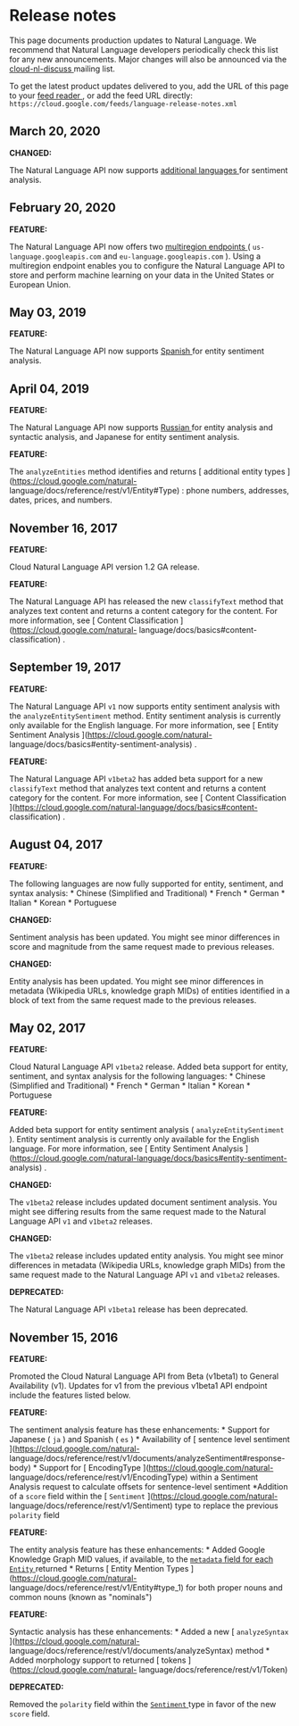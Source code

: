 #  Release notes

This page documents production updates to Natural Language. We recommend that
Natural Language developers periodically check this list for any new
announcements. Major changes will also be announced via the [ cloud-nl-discuss
](https://groups.google.com/forum/#!forum/cloud-nl-discuss) mailing list.

To get the latest product updates delivered to you, add the URL of this page
to your [ feed reader
](https://wikipedia.org/wiki/Comparison_of_feed_aggregators) , or add the feed
URL directly: ` https://cloud.google.com/feeds/language-release-notes.xml `

##  March 20, 2020

**CHANGED:**

The Natural Language API now supports [ additional languages
](https://cloud.google.com/natural-language/docs/languages#sentiment_analysis)
for sentiment analysis.

##  February 20, 2020

**FEATURE:**

The Natural Language API now offers two [ multiregion endpoints
](https://cloud.google.com/natural-language/docs/locations) ( ` us-
language.googleapis.com ` and ` eu-language.googleapis.com ` ). Using a
multiregion endpoint enables you to configure the Natural Language API to
store and perform machine learning on your data in the United States or
European Union.

##  May 03, 2019

**FEATURE:**

The Natural Language API now supports [ Spanish
](https://cloud.google.com/natural-language/docs/languages) for entity
sentiment analysis.

##  April 04, 2019

**FEATURE:**

The Natural Language API now supports [ Russian
](https://cloud.google.com/natural-language/docs/languages) for entity
analysis and syntactic analysis, and Japanese for entity sentiment analysis.

**FEATURE:**

The ` analyzeEntities ` method identifies and returns [ additional entity
types ](https://cloud.google.com/natural-
language/docs/reference/rest/v1/Entity#Type) : phone numbers, addresses,
dates, prices, and numbers.

##  November 16, 2017

**FEATURE:**

Cloud Natural Language API version 1.2 GA release.

**FEATURE:**

The Natural Language API has released the new ` classifyText ` method that
analyzes text content and returns a content category for the content. For more
information, see [ Content Classification ](https://cloud.google.com/natural-
language/docs/basics#content-classification) .

##  September 19, 2017

**FEATURE:**

The Natural Language API ` v1 ` now supports entity sentiment analysis with
the ` analyzeEntitySentiment ` method. Entity sentiment analysis is currently
only available for the English language. For more information, see [ Entity
Sentiment Analysis ](https://cloud.google.com/natural-
language/docs/basics#entity-sentiment-analysis) .

**FEATURE:**

The Natural Language API ` v1beta2 ` has added beta support for a new `
classifyText ` method that analyzes text content and returns a content
category for the content. For more information, see [ Content Classification
](https://cloud.google.com/natural-language/docs/basics#content-
classification) .

##  August 04, 2017

**FEATURE:**

The following languages are now fully supported for entity, sentiment, and
syntax analysis: * Chinese (Simplified and Traditional) * French * German *
Italian * Korean * Portuguese

**CHANGED:**

Sentiment analysis has been updated. You might see minor differences in score
and magnitude from the same request made to previous releases.

**CHANGED:**

Entity analysis has been updated. You might see minor differences in metadata
(Wikipedia URLs, knowledge graph MIDs) of entities identified in a block of
text from the same request made to the previous releases.

##  May 02, 2017

**FEATURE:**

Cloud Natural Language API ` v1beta2 ` release. Added beta support for entity,
sentiment, and syntax analysis for the following languages: * Chinese
(Simplified and Traditional) * French * German * Italian * Korean * Portuguese

**FEATURE:**

Added beta support for entity sentiment analysis ( ` analyzeEntitySentiment `
). Entity sentiment analysis is currently only available for the English
language. For more information, see [ Entity Sentiment Analysis
](https://cloud.google.com/natural-language/docs/basics#entity-sentiment-
analysis) .

**CHANGED:**

The ` v1beta2 ` release includes updated document sentiment analysis. You
might see differing results from the same request made to the Natural Language
API ` v1 ` and ` v1beta2 ` releases.

**CHANGED:**

The ` v1beta2 ` release includes updated entity analysis. You might see minor
differences in metadata (Wikipedia URLs, knowledge graph MIDs) from the same
request made to the Natural Language API ` v1 ` and ` v1beta2 ` releases.

**DEPRECATED:**

The Natural Language API ` v1beta1 ` release has been deprecated.

##  November 15, 2016

**FEATURE:**

Promoted the Cloud Natural Language API from Beta (v1beta1) to General
Availability (v1). Updates for v1 from the previous v1beta1 API endpoint
include the features listed below.

**FEATURE:**

The sentiment analysis feature has these enhancements: * Support for Japanese
( ` ja ` ) and Spanish ( ` es ` ) * Availability of [ sentence level sentiment
](https://cloud.google.com/natural-
language/docs/reference/rest/v1/documents/analyzeSentiment#response-body) *
Support for [ EncodingType ](https://cloud.google.com/natural-
language/docs/reference/rest/v1/EncodingType) within a Sentiment Analysis
request to calculate offsets for sentence-level sentiment *Addition of a `
score ` field within the [ ` Sentiment ` ](https://cloud.google.com/natural-
language/docs/reference/rest/v1/Sentiment) type to replace the previous `
polarity ` field

**FEATURE:**

The entity analysis feature has these enhancements: * Added Google Knowledge
Graph MID values, if available, to the [ ` metadata ` field for each ` Entity
` ](https://cloud.google.com/natural-language/docs/reference/rest/v1/Entity)
returned * Returns [ Entity Mention Types ](https://cloud.google.com/natural-
language/docs/reference/rest/v1/Entity#type_1) for both proper nouns and
common nouns (known as "nominals")

**FEATURE:**

Syntactic analysis has these enhancements: * Added a new [ ` analyzeSyntax `
](https://cloud.google.com/natural-
language/docs/reference/rest/v1/documents/analyzeSyntax) method * Added
morphology support to returned [ tokens ](https://cloud.google.com/natural-
language/docs/reference/rest/v1/Token)

**DEPRECATED:**

Removed the ` polarity ` field within the [ ` Sentiment `
](https://cloud.google.com/natural-language/docs/reference/rest/v1/Sentiment)
type in favor of the new ` score ` field.

